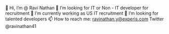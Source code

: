 👋 Hi, I’m @ Ravi Nathan
👀 I’m looking for IT or Non - IT developer for recruitment
🌱 I’m currently working as US IT recruitment
💞️ I’m looking for talented developers 
📫 How to reach me: ravinathan.y@experis.com Twitter @ravinathan41
